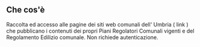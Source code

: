 <h2 ><span class="Accordion-header">Che cos'è</span></h2>Raccolta ed accesso alle pagine dei siti web comunali dell' Umbria ( link ) che pubblicano i contenuti dei propri Piani Regolatori Comunali vigenti e del Regolamento Edilizio comunale.
Non richiede autenticazione.

